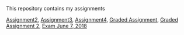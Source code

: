 This repository contains my assignments

[Assignment2](https://github.com/JohanW99/Assignments/blob/master/assignment2.ipynb),
[Assignment3](https://github.com/JohanW99/Assignments/blob/master/assignment3%20(1).ipynb),
[Assignment4](https://github.com/JohanW99/Assignments/blob/master/assignment4.ipynb),
[Graded Assignment](https://github.com/JohanW99/Assignments/blob/master/Graded_assignment1.ipynb),
[Graded Assignment 2](https://github.com/JohanW99/Assignments/blob/master/Graded_assignment_2.ipynb),
[Exam June 7, 2018](https://www.iwantcheats.net/fortnite-hacks-cheats-glitches-aimbot/)
